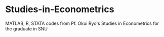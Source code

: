 # Studies-in-Econometrics
MATLAB, R, STATA codes from Pf. Okui Ryo's Studies in Econometrics for the graduate in SNU

